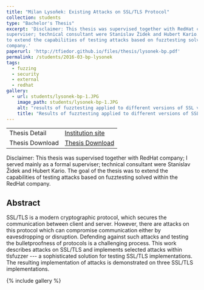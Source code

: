 ```yaml
---
title: "Milan Lysoňek: Existing Attacks on SSL/TLS Protocol"
collection: students
type: "Bachelor's Thesis"
excerpt: 'Disclaimer: This thesis was supervised together with RedHat company; I served mainly as a formal
superviser; technical consultant were Stanislav Židek and Hubert Kario. The goal of the thesis was
to extend the capabilities of testing attacks based on fuzztesting solved within the RedHat
company.'
paperurl: 'http://tfiedor.github.io/files/thesis/lysonek-bp.pdf'
permalink: /students/2016-03-bp-lysonek
tags:
  - fuzzing
  - security
  - external
  - redhat
gallery:
  - url: students/lysonek-bp-1.JPG
    image_path: students/lysonek-bp-1.JPG
    alt: "results of fuzztesting applied to different versions of SSL versions"
    title: "Results of fuzztesting applied to different versions of SSL versions."
---
```


|                      |                                                                                                                                     |
|----------------------|-------------------------------------------------------------------------------------------------------------------------------------|
| Thesis Detail        | [Institution site](https://www.vut.cz/studenti/zav-prace/detail/106438) |
| Thesis Download      | [Thesis Download](https://www.vut.cz/www_base/zav_prace_soubor_verejne.php?file_id=159423) |

Disclaimer: This thesis was supervised together with RedHat company; I served mainly as a formal
superviser; technical consultant were Stanislav Židek and Hubert Kario. The goal of the thesis was
to extend the capabilities of testing attacks based on fuzztesting solved within the RedHat
company.

## Abstract

SSL/TLS is a modern cryptographic protocol, which secures the communication between client and
server. However, there are attacks on this protocol which can compromise communication either by
eavesdropping or disruption. Defending against such attacks and testing the bulletproofness of
protocols is a challenging process. This work describes attacks on SSL/TLS and implements selected
attacks within tlsfuzzer --- a sophisticated solution for testing SSL/TLS implementations. The
resulting implementation of attacks is demonstrated on three SSL/TLS implementations.

{% include gallery %}
